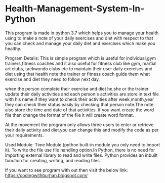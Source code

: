 # Health-Management-System-In-Python

This program is made in python 3.7 which helps you to manage your health using to make a note of your daily exercises and diet with respect to that you can check and manage your daily diet and exercises which make you healthy.


Program Details:
This is simple program which is useful for individual,gym trainers,fitness coaches and it also useful for fitness club like gym, martial art clubs, taekwondo clubs etc to maintain their user daily exercises and diet using that health note the trainer or fitness coach guide them what exercise and diet they need to follow next day.

when the person complete their exercise and diet he,she or the trainer update their daily activities and each person's activities are store in text file with his name.if they want to check their activities after week,month,year they can check their status easily by checking that person note.The note also store the time and date of that activities.
if you want create the word file then change the format of the file it will create word format.

At the movement the program only allows three users to enter or retrieve their daily activity and diet.you can change this and modify the code as per your requirements.


Used Module:
Time Module (python built-in module you only need to import it).
To write the file use file handling option.In Python, there is no need for importing external library to read and write files. Python provides an inbuilt function for creating, writing, and reading files.

If you want to see program with out then visit the below link:
https://codingwithburhan.blogspot.com/
